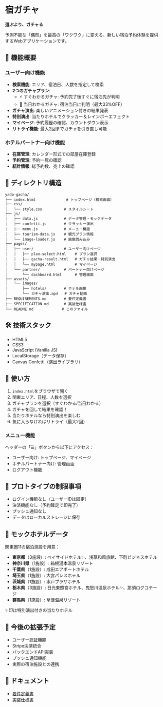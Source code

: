 # 宿ガチャ

**選ぶより、ガチャる**

予測不能な「偶然」を最高の「ワクワク」に変える、新しい宿泊予約体験を提供するWebアプリケーションです。

## 🚀 機能概要

### ユーザー向け機能
- **検索機能**: エリア、宿泊日、人数を指定して検索
- **2つのガチャプラン**:
  - ⚡ すぐわかるガチャ: 予約完了後すぐに宿泊先が判明
  - 🎁 当日わかるガチャ: 宿泊当日に判明（最大33%OFF）
- **ガチャ演出**: 楽しいアニメーション付きの結果発表
- **特別演出**: 当たりホテルでクラッカー＆レインボーエフェクト
- **マイページ**: 予約履歴の確認、カウントダウン表示
- **リトライ機能**: 最大2回までガチャを引き直し可能

### ホテルパートナー向け機能
- **在庫管理**: カレンダー形式での部屋在庫登録
- **予約管理**: 予約一覧の確認
- **統計情報**: 総予約数、売上の確認

## 📁 ディレクトリ構造

```
yado-gacha/
├── index.html              # トップページ（検索画面）
├── css/
│   └── style.css          # スタイルシート
├── js/
│   ├── data.js            # データ管理・モックデータ
│   ├── confetti.js        # クラッカー演出
│   ├── menu.js            # メニュー機能
│   ├── tourism-data.js    # 観光プラン情報
│   └── image-loader.js    # 画像読み込み
├── pages/
│   ├── user/              # ユーザー向けページ
│   │   ├── plan-select.html    # プラン選択
│   │   ├── gacha-result.html   # ガチャ結果・特別演出
│   │   └── mypage.html         # マイページ
│   └── partner/           # パートナー向けページ
│       └── dashboard.html      # 管理画面
├── assets/
│   └── images/
│       ├── hotels/        # ホテル画像
│       └── ガチャ演出.mp4   # ガチャ動画
├── REQUIREMENTS.md        # 要件定義書
├── SPECIFICATION.md       # 実装仕様書
└── README.md             # このファイル
```

## 🛠️ 技術スタック

- HTML5
- CSS3
- JavaScript (Vanilla JS)
- LocalStorage（データ保存）
- Canvas Confetti（演出ライブラリ）

## 🚦 使い方

1. `index.html`をブラウザで開く
2. 関東エリア、日程、人数を選択
3. ガチャプランを選択（すぐわかる/当日わかる）
4. ガチャを回して結果を確認！
5. 当たりホテルなら特別演出を楽しむ
6. 気に入らなければリトライ（最大2回）

### メニュー機能
ヘッダーの「☰」ボタンから以下にアクセス：
- ユーザー向け: トップページ、マイページ
- ホテルパートナー向け: 管理画面
- ログアウト機能

## 📝 プロトタイプの制限事項

- ログイン機能なし（ユーザーIDは固定）
- 決済機能なし（予約確定で即完了）
- プッシュ通知なし
- データはローカルストレージに保存

## 🏨 モックホテルデータ

関東圏11の宿泊施設を用意：
- **東京都**（3施設）: ベイサイドホテル✨、浅草和風旅館、下町ビジネスホテル
- **神奈川県**（1施設）: 箱根湯本温泉リゾート
- **千葉県**（1施設）: 成田エアポートホテル
- **埼玉県**（1施設）: 大宮パレスホテル
- **茨城県**（1施設）: 水戸プラザホテル
- **栃木県**（3施設）: 日光東照宮ホテル、鬼怒川温泉ホテル✨、那須ログコテージ
- **群馬県**（1施設）: 草津温泉リゾート

✨印は特別演出付きの当たりホテル

## 🔮 今後の拡張予定

- ユーザー認証機能
- Stripe決済統合
- バックエンドAPI実装
- プッシュ通知機能
- 実際の宿泊施設との連携

## 📄 ドキュメント

- [要件定義書](REQUIREMENTS.md)
- [実装仕様書](SPECIFICATION.md)